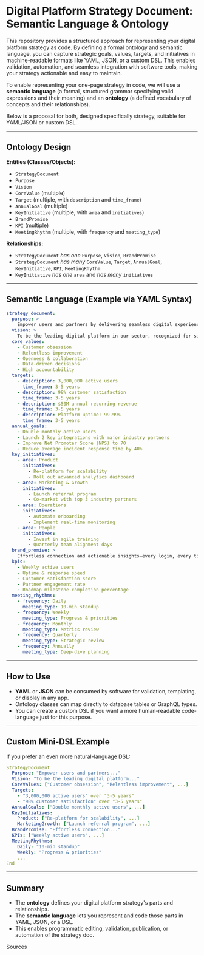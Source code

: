 # Digital Platform Strategy Document: Semantic Language & Ontology

This repository provides a structured approach for representing your digital platform strategy as code. By defining a formal ontology and semantic language, you can capture strategic goals, values, targets, and initiatives in machine-readable formats like YAML, JSON, or a custom DSL. This enables validation, automation, and seamless integration with software tools, making your strategy actionable and easy to maintain.

To enable representing your one-page strategy  in code, we will use a **semantic language** (a formal, structured grammar specifying valid expressions and their meaning) and an **ontology** (a defined vocabulary of concepts and their relationships). 

Below is a proposal for both, designed specifically strategy, suitable for YAML/JSON or custom DSL.

***

## **Ontology Design**

**Entities (Classes/Objects):**
- `StrategyDocument`
- `Purpose`
- `Vision`
- `CoreValue` (multiple)
- `Target` (multiple, with `description` and `time_frame`)
- `AnnualGoal` (multiple)
- `KeyInitiative` (multiple, with `area` and `initiatives`)
- `BrandPromise`
- `KPI` (multiple)
- `MeetingRhythm` (multiple, with `frequency` and `meeting_type`)

**Relationships:**
- `StrategyDocument` *has one* `Purpose`, `Vision`, `BrandPromise`
- `StrategyDocument` *has many* `CoreValue`, `Target`, `AnnualGoal`, `KeyInitiative`, `KPI`, `MeetingRhythm`
- `KeyInitiative` *has one* `area` and *has many* `initiatives`

***

## **Semantic Language (Example via YAML Syntax)**

```yaml
strategy_document:
  purpose: >
    Empower users and partners by delivering seamless digital experiences that enable growth, efficiency, and innovation.
  vision: >
    To be the leading digital platform in our sector, recognized for simplicity, trust, and scale by 2027.
  core_values:
    - Customer obsession
    - Relentless improvement
    - Openness & collaboration
    - Data-driven decisions
    - High accountability
  targets:
    - description: 3,000,000 active users
      time_frame: 3-5 years
    - description: 98% customer satisfaction
      time_frame: 3-5 years
    - description: $50M annual recurring revenue
      time_frame: 3-5 years
    - description: Platform uptime: 99.99%
      time_frame: 3-5 years
  annual_goals:
    - Double monthly active users
    - Launch 2 key integrations with major industry partners
    - Improve Net Promoter Score (NPS) to 70
    - Reduce average incident response time by 40%
  key_initiatives:
    - area: Product
      initiatives:
        - Re-platform for scalability
        - Roll out advanced analytics dashboard
    - area: Marketing & Growth
      initiatives:
        - Launch referral program
        - Co-market with top 3 industry partners
    - area: Operations
      initiatives:
        - Automate onboarding
        - Implement real-time monitoring
    - area: People
      initiatives:
        - Invest in agile training
        - Quarterly team alignment days
  brand_promise: >
    Effortless connection and actionable insights—every login, every time.
  kpis:
    - Weekly active users
    - Uptime & response speed
    - Customer satisfaction score
    - Partner engagement rate
    - Roadmap milestone completion percentage
  meeting_rhythms:
    - frequency: Daily
      meeting_type: 10-min standup
    - frequency: Weekly
      meeting_type: Progress & priorities
    - frequency: Monthly
      meeting_type: Metrics review
    - frequency: Quarterly
      meeting_type: Strategic review
    - frequency: Annually
      meeting_type: Deep-dive planning
```

***

## **How to Use**

- **YAML** or **JSON** can be consumed by software for validation, templating, or display in any app.
- Ontology classes can map directly to database tables or GraphQL types.
- You can create a custom DSL if you want a more human-readable code-language just for this purpose.

***

## **Custom Mini-DSL Example**

If you prefer an even more natural-language DSL:

```yaml
StrategyDocument
  Purpose: "Empower users and partners..."
  Vision: "To be the leading digital platform..."
  CoreValues: ["Customer obsession", "Relentless improvement", ...]
  Targets:
    - "3,000,000 active users" over "3-5 years"
    - "98% customer satisfaction" over "3-5 years"
  AnnualGoals: ["Double monthly active users", ...]
  KeyInitiatives:
    Product: ["Re-platform for scalability", ...]
    MarketingGrowth: ["Launch referral program", ...]
  BrandPromise: "Effortless connection..."
  KPIs: ["Weekly active users", ...]
  MeetingRhythms:
    Daily: "10-min standup"
    Weekly: "Progress & priorities"
    ...
End
```

***

## **Summary**

- The **ontology** defines your digital platform strategy's parts and relationships.
- The **semantic language** lets you represent and code those parts in YAML, JSON, or a DSL.
- This enables programmatic editing, validation, publication, or automation of the strategy doc.

Sources
